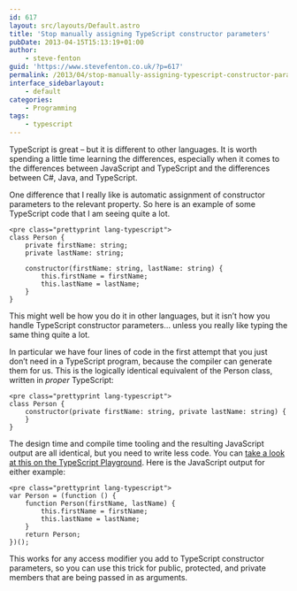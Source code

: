 ```yaml
---
id: 617
layout: src/layouts/Default.astro
title: 'Stop manually assigning TypeScript constructor parameters'
pubDate: 2013-04-15T15:13:19+01:00
author:
    - steve-fenton
guid: 'https://www.stevefenton.co.uk/?p=617'
permalink: /2013/04/stop-manually-assigning-typescript-constructor-parameters/
interface_sidebarlayout:
    - default
categories:
    - Programming
tags:
    - typescript
---
```


TypeScript is great – but it is different to other languages. It is worth spending a little time learning the differences, especially when it comes to the differences between JavaScript and TypeScript and the differences between C#, Java, and TypeScript.

One difference that I really like is automatic assignment of constructor parameters to the relevant property. So here is an example of some TypeScript code that I am seeing quite a lot.

```
<pre class="prettyprint lang-typescript">
class Person {
    private firstName: string;
    private lastName: string;
    
    constructor(firstName: string, lastName: string) {
        this.firstName = firstName;
        this.lastName = lastName;
    }
}
```

This might well be how you do it in other languages, but it isn’t how you handle TypeScript constructor parameters… unless you really like typing the same thing quite a lot.

In particular we have four lines of code in the first attempt that you just don’t need in a TypeScript program, because the compiler can generate them for us. This is the logically identical equivalent of the Person class, written in *proper* TypeScript:

```
<pre class="prettyprint lang-typescript">
class Person {
    constructor(private firstName: string, private lastName: string) {
    }
}
```

The design time and compile time tooling and the resulting JavaScript output are all identical, but you need to write less code. You can [take a look at this on the TypeScript Playground](https://www.typescriptlang.org/play/#src=class%20Person%20{%0Aconstructor(private%20firstName%3A%20string%2C%20private%20lastName%3A%20string)%20{%0A}%0A}). Here is the JavaScript output for either example:

```
<pre class="prettyprint lang-typescript">
var Person = (function () {
    function Person(firstName, lastName) {
        this.firstName = firstName;
        this.lastName = lastName;
    }
    return Person;
})();
```

This works for any access modifier you add to TypeScript constructor parameters, so you can use this trick for public, protected, and private members that are being passed in as arguments.